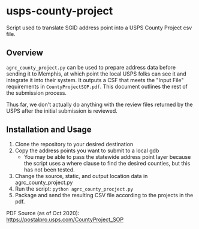# usps-county-project

Script used to translate SGID address point into a USPS County Project csv file.

## Overview

`agrc_county_project.py` can be used to prepare address data before sending it to Memphis, at which point the local USPS folks can see it and integrate it into their system. It outputs a CSF that meets the "Input File" requirements in `CountyProjectSOP.pdf`. This document outlines the rest of the submission process.

Thus far, we don't actually do anything with the review files returned by the USPS after the initial submission is reviewed.

## Installation and Usage

1. Clone the repository to your desired destination
1. Copy the address points you want to submit to a local gdb
    - You may be able to pass the statewide address point layer because the script uses a where clause to find the desired counties, but this has not been tested.
1. Change the source, static, and output location data in agrc_county_project.py
1. Run the script: `python agrc_county_procject.py`
1. Package and send the resulting CSV file according to the projects in the pdf.

PDF Source (as of Oct 2020): https://postalpro.usps.com/CountyProject_SOP
